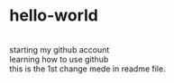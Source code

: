 # hello-world
<br>
starting my github account
<br>
learning how to use github
<br>
this is the 1st change mede in readme file.

